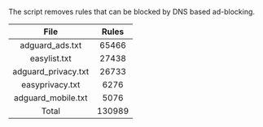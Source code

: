 The script removes rules that can be blocked by DNS based ad-blocking.


| File | Rules |
|:----:|:-----:|
| adguard_ads.txt | 65466 |
| easylist.txt | 27438 |
| adguard_privacy.txt | 26733 |
| easyprivacy.txt | 6276 |
| adguard_mobile.txt | 5076 |
| Total | 130989 |
